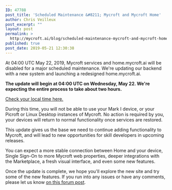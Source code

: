```yaml
---
ID: 47788
post_title: 'Scheduled Maintenance &#8211; Mycroft and Mycroft Home'
author: Chris Veilleux
post_excerpt: ""
layout: post
permalink: >
  http://mycroft.ai/blog/scheduled-maintenance-mycroft-and-mycroft-home/
published: true
post_date: 2019-05-21 12:30:38
---
```

At 04:00 UTC May 22, 2019, Mycroft services and home.mycroft.ai will be disabled for a major scheduled maintenance. We're updating our backend with a new system and launching a redesigned home.mycroft.ai.

<strong>The update will begin at 04:00 UTC on Wednesday, May 22. We're expecting the entire process to take about two hours.</strong>

<a href="https://www.timeanddate.com/worldclock/fixedtime.html?msg=Mycroft+Scheduled+Maintenance&amp;iso=20190522T04&amp;ah=2" target="_blank" rel="noopener noreferrer">Check your local time here.</a>

During this time, you will not be able to use your Mark I device, or your Picroft or Linux Desktop instances of Mycroft. No action is required by you, your devices will return to normal functionality once services are restored.

This update gives us the base we need to continue adding functionality to Mycroft, and will lead to new opportunities for skill developers in upcoming releases.

You can expect a more stable connection between Home and your device, Single Sign-On to more Mycroft web properties, deeper integrations with the Marketplace, a fresh visual interface, and even some new features.

Once the update is complete, we hope you'll explore the new site and try some of the new features. If you run into any issues or have any comments, please let us know <a href="https://community.mycroft.ai/t/scheduled-maintenance-mycroft-and-mycroft-home/6616" target="_blank" rel="noopener noreferrer">on this forum post</a>.